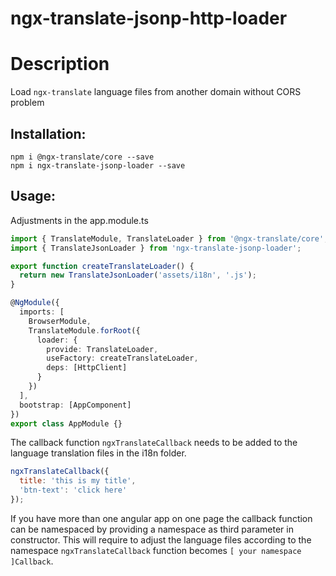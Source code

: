 # ngx-translate-jsonp-http-loader

# Description

Load `ngx-translate` language files from another domain without CORS problem

## Installation:

```
npm i @ngx-translate/core --save
npm i ngx-translate-jsonp-loader --save
```

## Usage:

Adjustments in the app.module.ts

```ts
import { TranslateModule, TranslateLoader } from '@ngx-translate/core';
import { TranslateJsonLoader } from 'ngx-translate-jsonp-loader';

export function createTranslateLoader() {
  return new TranslateJsonLoader('assets/i18n', '.js');
}

@NgModule({
  imports: [
    BrowserModule,
    TranslateModule.forRoot({
      loader: {
        provide: TranslateLoader,
        useFactory: createTranslateLoader,
        deps: [HttpClient]
      }
    })
  ],
  bootstrap: [AppComponent]
})
export class AppModule {}
```

The callback function `ngxTranslateCallback` needs to be added to the language translation files in the i18n folder.

```js
ngxTranslateCallback({
  title: 'this is my title',
  'btn-text': 'click here'
});
```

If you have more than one angular app on one page the callback function can be namespaced by providing a namespace as third parameter in constructor.
This will require to adjust the language files according to the namespace `ngxTranslateCallback` function becomes `[ your namespace ]Callback`.
